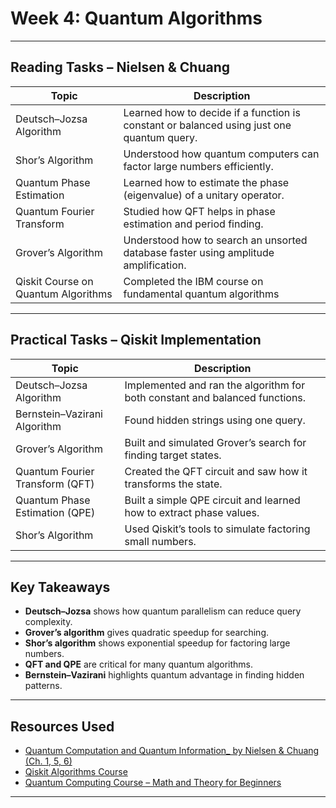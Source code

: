 #  Week 4: Quantum Algorithms


---

##  Reading Tasks – Nielsen & Chuang

| Topic |  Description |
|-------|-------------|
|  Deutsch–Jozsa Algorithm  | Learned how to decide if a function is constant or balanced using just one quantum query. |
|  Shor’s Algorithm  | Understood how quantum computers can factor large numbers efficiently. |
|  Quantum Phase Estimation  |  Learned how to estimate the phase (eigenvalue) of a unitary operator. |
|  Quantum Fourier Transform  |  Studied how QFT helps in phase estimation and period finding. |
|  Grover’s Algorithm  |  Understood how to search an unsorted database faster using amplitude amplification. |
|  Qiskit Course on Quantum Algorithms |  Completed the IBM course on fundamental quantum algorithms  |
---

##  Practical Tasks – Qiskit Implementation

| Topic |   Description |
|-------|-------------|
|  Deutsch–Jozsa Algorithm |  Implemented and ran the algorithm for both constant and balanced functions. |
|  Bernstein–Vazirani Algorithm |  Found hidden strings using one query. |
|  Grover’s Algorithm |  Built and simulated Grover’s search for finding target states. |
|  Quantum Fourier Transform (QFT) |  Created the QFT circuit and saw how it transforms the state. |
|  Quantum Phase Estimation (QPE) |  Built a simple QPE circuit and learned how to extract phase values. |
|  Shor’s Algorithm |  Used Qiskit’s tools to simulate factoring small numbers. |


---

##  Key Takeaways

- **Deutsch–Jozsa** shows how quantum parallelism can reduce query complexity.
- **Grover’s algorithm** gives quadratic speedup for searching.
- **Shor’s algorithm** shows exponential speedup for factoring large numbers.
- **QFT and QPE** are critical for many quantum algorithms.
- **Bernstein–Vazirani** highlights quantum advantage in finding hidden patterns.

---

##  Resources Used

- [Quantum Computation and Quantum Information_ by Nielsen & Chuang (Ch. 1, 5, 6)](https://profmcruz.wordpress.com/wp-content/uploads/2017/08/quantum-computation-and-quantum-information-nielsen-chuang.pdf)
- [Qiskit Algorithms Course](https://learning.quantum.ibm.com/course/fundamentals-of-quantum-algorithms)
- [Quantum Computing Course – Math and Theory for Beginners](https://www.youtube.com/watch?v=tsbCSkvHhMo)


---
